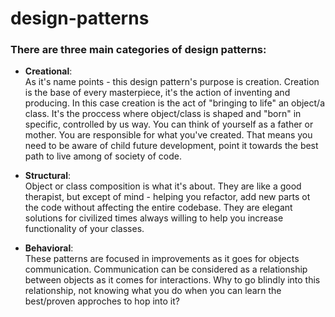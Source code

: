 # design-patterns

### **There are three main categories of design patterns:**

* **Creational**:\
As it's name points - this design pattern's purpose is creation. Creation is the base of every masterpiece, it's the action of inventing and producing. In this                        case creation is the act of "bringing to life" an object/a class. It's the proccess where object/class is shaped and "born" in specific, controlled by us way. You can think of yourself as a father or mother. You are responsible for what you've created. That means you need to be aware of child future development, point it towards the best path to live among of society of code.
  
* **Structural**:\
Object or class composition is what it's about. They are like a good therapist, but except of mind - helping you refactor, add new parts ot the code without affecting the entire codebase. They are elegant solutions for civilized times always willing to help you increase functionality of your classes.

* **Behavioral**:\
These patterns are focused in improvements as it goes for objects communication. Communication can be considered as a relationship between objects as it comes for interactions. Why to go blindly into this relationship, not knowing what you do when you can learn the best/proven approches to hop into it?
